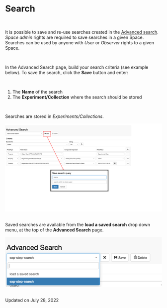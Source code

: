 Search
====
 

[](## "Print this article")

 

It is possible to save and re-use searches created in the [Advanced
search](https://openbis.ch/index.php/docs/user-documentation-20-10-3/search/advanced-search/).
*Space* *admin* rights are required to save searches in a given Space.
Searches can be used by anyone with *User* or *Observer* rights to a
given Space.

 

In the Advanced Search page, build your search criteria (see example
below). To save the search, click the **Save** button and enter:

 

1.  The **Name** of the search
2.  The **Experiment/Collection** where the search should be stored

 

Searches are stored in *Experiments/Collections*.

![image info](img/advanced-search-create-and-save-query.png)
 

Saved searches are available from the **load a saved search** drop down
menu, at the top of the **Advanced Search** page.  

![image info](img/advanced-search-load-saved-query.png)
 

Updated on July 28, 2022
